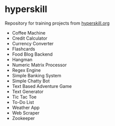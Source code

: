 # hyperskill
Repository for training projects from [hyperskill.org](https://hyperskill.org/tracks/2)

* Coffee Machine
* Credit Calculator
* Currency Converter
* Flashcards
* Food Blog Backend
* Hangman
* Numeric Matrix Processor
* Regex Engine
* Simple Banking System
* Simple Chatty Bot
* Text Based Adventure Game
* Text Generator
* Tic Tac Toe
* To-Do List
* Weather App
* Web Scraper
* Zookeeper
